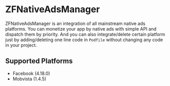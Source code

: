 # ZFNativeAdsManager
ZFNativeAdsManager is an integration of all mainstream native ads platforms. You can monetize your app by native ads with simple API and dispatch them by priority. And you can also integrate/delete certain platform just by adding/deleting one line code in ```Podfile``` without changing any code in your project.

## Supported Platforms

- Facebook (4.18.0)
- Mobvista (1.4.5)
